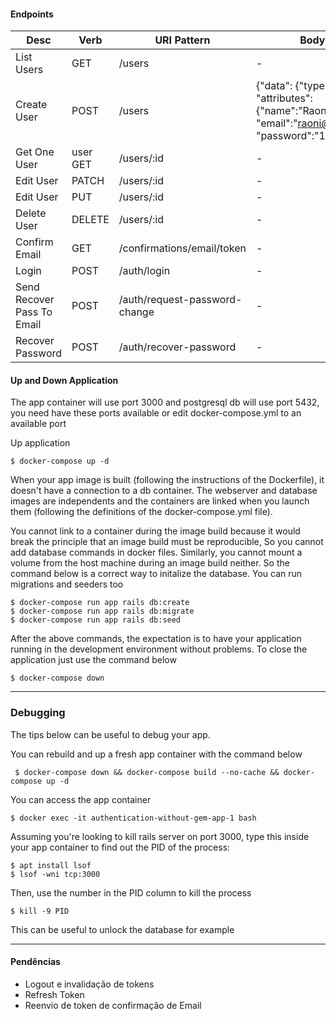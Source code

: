 #### Endpoints

Desc                       | Verb     | URI Pattern                   | Body Ex.:
---------------------------|----------|-------------------------------|-------
List Users                 | GET      | /users                        | -
Create User                | POST     | /users                        | {"data": {"type":"users", "attributes":{"name":"Raoni", "email":"raoni@boring.test", "password":"12345678"}}}
Get One User               | user GET | /users/:id                    |  -
Edit User                  | PATCH    | /users/:id                    |  -
Edit User                  | PUT      | /users/:id                    |  -
Delete User                | DELETE   | /users/:id                    |  -
Confirm Email              | GET      | /confirmations/email/token    |  -
Login                      | POST     | /auth/login                   |  -
Send Recover Pass To Email | POST     | /auth/request-password-change |  -
Recover Password           |  POST    | /auth/recover-password        |  -

#### Up and Down Application

The app container will use port 3000 and postgresql db will use port 5432,
you need have these ports available or edit docker-compose.yml to an available port

Up application

```
$ docker-compose up -d
```

When your app image is built (following the instructions of the Dockerfile), it doesn't have a
connection to a db container. The webserver and database images are independents and the
containers are linked when you launch them (following the definitions of the docker-compose.yml file).

You cannot link to a container during the image build because it would break the principle that
an image build must be reproducible, So you cannot add database commands in docker files.
Similarly, you cannot mount a volume from the host machine during an image build neither.
So the command below is a correct way to initalize the database. You can run migrations and
seeders too

```
$ docker-compose run app rails db:create
$ docker-compose run app rails db:migrate
$ docker-compose run app rails db:seed
```

After the above commands, the expectation is to have your application running in the development environment without
problems. To close the application just use the command below

```
$ docker-compose down
```

--------------------

### Debugging

The tips below can be useful to debug your app.

You can rebuild and up a fresh app container with the command below

```
 $ docker-compose down && docker-compose build --no-cache && docker-compose up -d
```

You can access the app container

```
$ docker exec -it authentication-without-gem-app-1 bash
```

Assuming you're looking to kill rails server on port 3000,
type this inside your app container to find out the PID of the process:

```
$ apt install lsof
$ lsof -wni tcp:3000
```

Then, use the number in the PID column to kill the process

```
$ kill -9 PID
```

This can be useful to unlock the database for example

-----------

#### Pendências

- Logout e invalidação de tokens
- Refresh Token
- Reenvio de token de confirmação de Email

